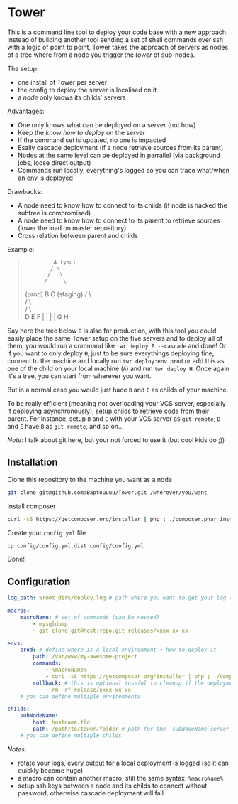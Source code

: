 # Tower

This is a command line tool to deploy your code base with a new approach. Instead of building another tool sending a set of shell commands over ssh with a logic of point to point, Tower takes the approach of servers as nodes of a tree where from a node you trigger the *tower* of sub-nodes.

The setup:

* one install of Tower per server
* the config to deploy the server is localised on it
* a *node* only knows its childs' servers

Advantages:

* One only knows what can be deployed on a server (not how)
* Keep the *know how to deploy* on the server
* If the command set is updated, no one is impacted
* Esaily cascade deployment (if a node retrieve sources from its parent)
* Nodes at the same level can be deployed in parrallel (via background jobs, loose direct output)
* Commands run locally, everything's logged so you can trace what/when an env is deployed

Drawbacks:

* A node need to know how to connect to its childs (if node is hacked the subtree is compromised)
* A node need to know how to connect to its parent to retrieve sources (lower the load on master repository)
* Cross relation between parent and childs

Example:

>              A (you)
>             / \
>            /   \
>           /     \
>   (prod) B       C (staging)
>         / \       \
>        /   \       \
>       /     \       \
>      D       E       F
>      |       |
>      |       |
>      G       H

Say here the tree below `B` is also for production, with this tool you could easily place the same Tower setup on the five servers and to deploy all of them, you would run a command like `twr deploy B --cascade` and done!
Or if you want to only deploy `H`, just to be sure everythings deploying fine, connect to the machine and locally run `twr deploy:env prod` or add this as one of the child on your local machine (`A`) and run `twr deploy H`. Once again it's a tree, you can start from wherever you want.

But in a normal case you would just hace `B` and `C` as childs of your machine.

To be really efficient (meaning not overloading your VCS server, especially if deploying asynchronously), setup childs to retrieve code from their parent. For instance, setup `B` and `C` with your VCS server as `git remote`; `D` and `E` have `B` as `git remote`, and so on...

*Note*: I talk about git here, but your not forced to use it (but cool kids do ;))

## Installation

Clone this repository to the machine you want as a node
```sh
git clone git@github.com:Baptouuuu/Tower.git /wherever/you/want
```

Install composer
```sh
curl -sS https://getcomposer.org/installer | php ; ./composer.phar install
```

Create your `config.yml` file
```sh
cp config/config.yml.dist config/config.yml
```

Done!

## Configuration

```yaml
log_path: %root_dir%/deploy.log # path where you want to get your log (%root_dir% is the path to the tower directory)

macros:
    macroName: # set of commands (can be nested)
        - mysqldump
        - git clone git@host:repo.git releases/xxxx-xx-xx

envs:
    prod: # define where is a local environment + how to deploy it
        path: /var/www/my-awesome-project
        commands:
            - %macroName%
            - curl -sS https://getcomposer.org/installer | php ; ./composer.phar install
        rollback: # this is optional (useful to cleanup if the deployment fails)
            - rm -rf release/xxxx-xx-xx
    # you can define multiple environments

childs:
    subNodeName:
        host: hostname.tld
        path: /path/to/tower/folder # path for the `subNodeName`server
    # you can define multiple childs
```

*Notes*:

* rotate your logs, every output for a local deployment is logged (so it can quickly become huge)
* a macro can contain another macro, still the same syntax: `%macroName%`
* setup ssh keys between a node and its childs to connect without password, otherwise cascade deployment will fail
